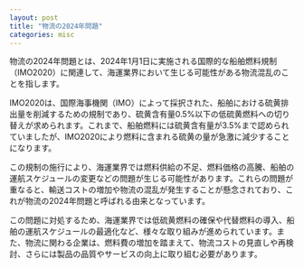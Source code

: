 ```yaml
---
layout: post
title: "物流の2024年問題"
categories: misc
---
```


物流の2024年問題とは、2024年1月1日に実施される国際的な船舶燃料規制（IMO2020）に関連して、海運業界において生じる可能性がある物流混乱のことを指します。

IMO2020は、国際海事機関（IMO）によって採択された、船舶における硫黄排出量を削減するための規制であり、硫黄含有量0.5%以下の低硫黄燃料への切り替えが求められます。これまで、船舶燃料には硫黄含有量が3.5%まで認められていましたが、IMO2020により燃料に含まれる硫黄の量が急激に減少することになります。

この規制の施行により、海運業界では燃料供給の不足、燃料価格の高騰、船舶の運航スケジュールの変更などの問題が生じる可能性があります。これらの問題が重なると、輸送コストの増加や物流の混乱が発生することが懸念されており、これが物流の2024年問題と呼ばれる由来となっています。

この問題に対処するため、海運業界では低硫黄燃料の確保や代替燃料の導入、船舶の運航スケジュールの最適化など、様々な取り組みが進められています。また、物流に関わる企業は、燃料費の増加を踏まえて、物流コストの見直しや再検討、さらには製品の品質やサービスの向上に取り組む必要があります。

